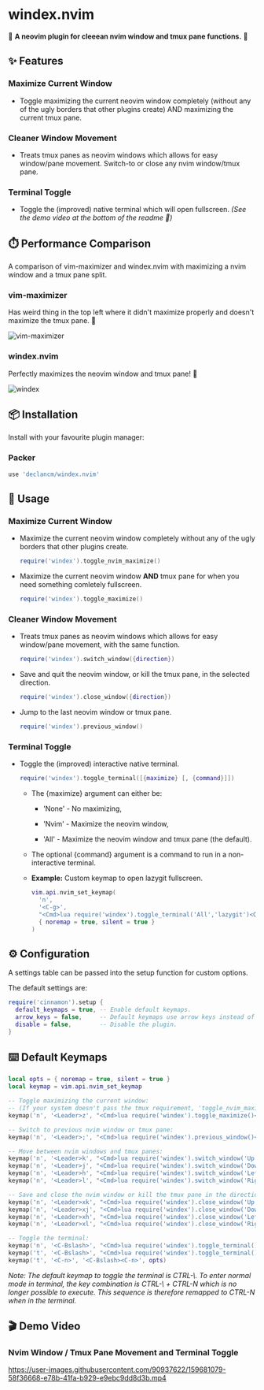 # windex.nvim

🧼 __A neovim plugin for cleeean nvim window and tmux pane functions.__ 🧼

## ✨ Features

### Maximize Current Window

* Toggle maximizing the current neovim window completely (without any of the ugly borders
  that other plugins create) AND maximizing the current tmux pane.

### Cleaner Window Movement

* Treats tmux panes as neovim windows which allows for easy window/pane movement.
  Switch-to or close any nvim window/tmux pane.

### Terminal Toggle

* Toggle the (improved) native terminal which will open fullscreen. _(See the
  demo video at the bottom of the readme _👀_)_

## ⏱️ Performance Comparison

A comparison of vim-maximizer and windex.nvim with maximizing a nvim window and a tmux pane split.

### vim-maximizer

Has weird thing in the top left where it didn't maximize properly and doesn't maximize the tmux pane. 🤢

![vim-maximizer](https://user-images.githubusercontent.com/90937622/159694125-322f371f-4334-4731-bf02-cfde05945654.png)

### windex.nvim

Perfectly maximizes the neovim window and tmux pane! 👑

![windex](https://user-images.githubusercontent.com/90937622/159694138-5b99ec1d-e860-42fb-9af6-ca23b98dda25.png)

## 📦 Installation

Install with your favourite plugin manager:

### Packer

```lua
use 'declancm/windex.nvim'
```

## 🎉 Usage

### Maximize Current Window

* Maximize the current neovim window completely without any of the ugly borders
  that other plugins create.

  ```lua
  require('windex').toggle_nvim_maximize()
  ```

* Maximize the current neovim window __AND__ tmux pane for when you need something
  comletely fullscreen.

  ```lua
  require('windex').toggle_maximize()
  ```

### Cleaner Window Movement

* Treats tmux panes as neovim windows which allows for easy window/pane movement,
  with the same function.

  ```lua
  require('windex').switch_window({direction})
  ```

* Save and quit the neovim window, or kill the tmux pane, in the selected direction.

  ```lua
  require('windex').close_window({direction})
  ```

* Jump to the last neovim window or tmux pane.

  ```lua
  require('windex').previous_window()
  ```

### Terminal Toggle

* Toggle the (improved) interactive native terminal.

  ```lua
  require('windex').toggle_terminal([{maximize} [, {command}]])
  ```

  * The {maximize} argument can either be:
  
    * 'None' - No maximizing,
    
    * 'Nvim' - Maximize the neovim window,
    
    * 'All' - Maximize the neovim window and tmux pane (the default).

  * The optional {command} argument is a command to run in a non-interactive
    terminal.

  * __Example:__ Custom keymap to open lazygit fullscreen.

    ```lua
    vim.api.nvim_set_keymap(
      'n',
      '<C-g>',
      "<Cmd>lua require('windex').toggle_terminal('All','lazygit')<CR>",
      { noremap = true, silent = true }
    )
    ```

## ⚙️ Configuration

A settings table can be passed into the setup function for custom options.

The default settings are:

```lua
require('cinnamon').setup {
  default_keymaps = true, -- Enable default keymaps.
  arrow_keys = false,     -- Default keymaps use arrow keys instead of 'h,j,k,l'.
  disable = false,        -- Disable the plugin.
}
```

## ⌨️ Default Keymaps

```lua
local opts = { noremap = true, silent = true }
local keymap = vim.api.nvim_set_keymap

-- Toggle maximizing the current window:
-- (If your system doesn't pass the tmux requirement, 'toggle_nvim_maximize()' will be used instead.)
keymap('n', '<Leader>z', "<Cmd>lua require('windex').toggle_maximize()<CR>", opts)

-- Switch to previous nvim window or tmux pane:
keymap('n', '<Leader>;', "<Cmd>lua require('windex').previous_window()<CR>", opts)

-- Move between nvim windows and tmux panes:
keymap('n', '<Leader>k', "<Cmd>lua require('windex').switch_window('Up')<CR>", opts)
keymap('n', '<Leader>j', "<Cmd>lua require('windex').switch_window('Down')<CR>", opts)
keymap('n', '<Leader>h', "<Cmd>lua require('windex').switch_window('Left')<CR>", opts)
keymap('n', '<Leader>l', "<Cmd>lua require('windex').switch_window('Right')<CR>", opts)

-- Save and close the nvim window or kill the tmux pane in the direction selected:
keymap('n', '<Leader>xk', "<Cmd>lua require('windex').close_window('Up')<CR>", opts)
keymap('n', '<Leader>xj', "<Cmd>lua require('windex').close_window('Down')<CR>", opts)
keymap('n', '<Leader>xh', "<Cmd>lua require('windex').close_window('Left')<CR>", opts)
keymap('n', '<Leader>xl', "<Cmd>lua require('windex').close_window('Right')<CR>", opts)

-- Toggle the terminal:
keymap('n', '<C-Bslash>', "<Cmd>lua require('windex').toggle_terminal()<CR>", opts)
keymap('t', '<C-Bslash>', "<Cmd>lua require('windex').toggle_terminal()<CR>", opts)
keymap('t', '<C-n>', '<C-Bslash><C-n>', opts)
```

_Note: The default keymap to toggle the terminal is CTRL-\\. To enter normal mode in
terminal, the key combination is CTRL-\\ + CTRL-N which is no longer possible to 
execute. This sequence is therefore remapped to CTRL-N when in the terminal._

## 🎬 Demo Video

### Nvim Window / Tmux Pane Movement and Terminal Toggle

https://user-images.githubusercontent.com/90937622/159681079-58f36668-e78b-41fa-b929-e9ebc9dd8d3b.mp4
